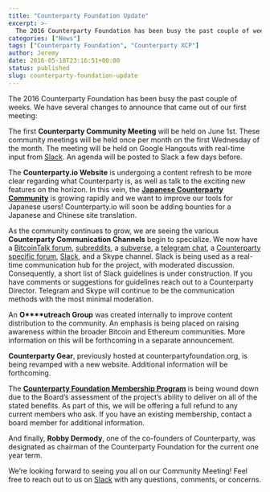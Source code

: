 ```yaml
---
title: "Counterparty Foundation Update"
excerpt: >-
  The 2016 Counterparty Foundation has been busy the past couple of weeks. We have several changes to announce that came out of our first meeting: The first Counterparty Community Meeting will be held on June 1st. These community meetings will be held once per month on the first Wednesday of the month. The meeting will
categories: ["News"]
tags: ["Counterparty Foundation", "Counterparty XCP"]
author: Jeremy
date: 2016-05-18T23:16:51+00:00
status: published
slug: counterparty-foundation-update
---
```


The 2016 Counterparty Foundation has been busy the past couple of weeks. We have several changes to announce that came out of our first meeting:

The first **Counterparty Community Meeting** will be held on June 1st. These community meetings will be held once per month on the first Wednesday of the month. The meeting will be held on Google Hangouts with real-time input from [Slack](http://slack.counterparty.io/). An agenda will be posted to Slack a few days before.

The **Counterparty.io Website** is undergoing a content refresh to be more clear regarding what Counterparty is, as well as talk to the exciting new features on the horizon. In this vein, the **[Japanese Counterparty Community](https://news.bitcoin.com/japan-dominate-bitcoin-landscape/)** is growing rapidly and we want to improve our tools for Japanese users! Counterparty.io will soon be adding bounties for a Japanese and Chinese site translation.

As the community continues to grow, we are seeing the various **Counterparty Communication Channels** begin to specialize. We now have a [BitcoinTalk forum](https://bitcointalk.org/index.php?topic=395761.12400), [subreddits](https://www.reddit.com/r/counterparty_xcp), a [subverse](https://voat.co/v/Counterparty), a [telegram chat](https://telegram.me/Counterparty), a [Counterparty specific forum](https://counterpartytalk.org/), [Slack](http://slack.counterparty.io/), and a Skype channel. Slack is being used as a real-time communication hub for the project, with moderated discussion. Consequently, a short list of Slack guidelines is under construction. If you have comments or suggestions for guidelines reach out to a Counterparty Director. Telegram and Skype will continue to be the communication methods with the most minimal moderation.

An **O****utreach Group** was created internally to improve content distribution to the community. An emphasis is being placed on raising awareness within the broader Bitcoin and Ethereum communities. More information on this will be forthcoming in a separate announcement.

**Counterparty Gear**, previously hosted at counterpartyfoundation.org, is being revamped with a new website. Additional information will be forthcoming.

The **[Counterparty Foundation Membership Program](http://counterpartyfoundation.org/join/)** is being wound down due to the Board’s assessment of the project’s ability to deliver on all of the stated benefits. As part of this, we will be offering a full refund to any current members who ask. If you have an existing membership, contact a board member for additional information.

And finally, **Robby Dermody**, one of the co-founders of Counterparty, was designated as chairman of the Counterparty Foundation for the current one year term.

We’re looking forward to seeing you all on our Community Meeting! Feel free to reach out to us on [Slack](http://slack.counterparty.io/) with any questions, comments, or concerns.